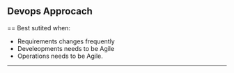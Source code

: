 ## Devops Approcach

== Best sutited when:

- Requirements changes frequently
- Develeopments needs to be Agile
- Operations needs to be Agile.
----------------------------------
